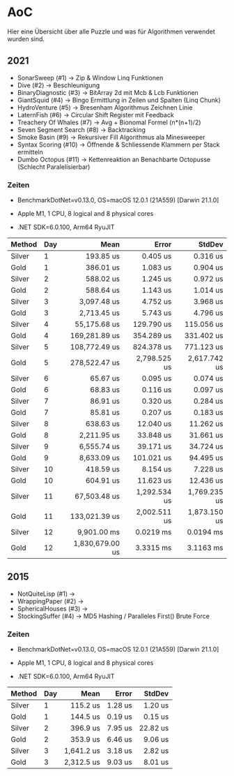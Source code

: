 # AoC

Hier eine Übersicht über alle Puzzle und was für Algorithmen verwendet wurden sind.

## 2021 

* SonarSweep (#1) -> Zip & Window Linq Funktionen
* Dive (#2) -> Beschleunigung 
* BinaryDiagnostic (#3) -> BitArray 2d mit Mcb & Lcb Funktionen
* GiantSquid (#4) -> Bingo Ermittlung in Zeilen und Spalten (Linq Chunk)
* HydroVenture (#5) -> Bresenham Algorithmus Zeichnen Linie
* LaternFish (#6) -> Circular Shift Register mit Feedback
* Treachery Of Whales (#7) -> Avg + Bionomal Formel (n*(n+1)/2)
* Seven Segment Search (#8) -> Backtracking 
* Smoke Basin (#9) -> Rekursiver Fill Algorithmus ala Minesweeper 
* Syntax Scoring (#10) -> Öffnende & Schliessende Klammern per Stack ermitteln
* Dumbo Octopus (#11) -> Kettenreaktion an Benachbarte Octopusse (Schlecht Paralelisierbar)

### Zeiten

* BenchmarkDotNet=v0.13.0, OS=macOS 12.0.1 (21A559) [Darwin 21.1.0]

* Apple M1, 1 CPU, 8 logical and 8 physical cores

* .NET SDK=6.0.100, Arm64 RyuJIT

| Method | Day |            Mean |        Error |       StdDev |
|------- |---- |----------------:|-------------:|-------------:|
| Silver |   1 |       193.85 us |     0.405 us |     0.316 us |
|   Gold |   1 |       386.01 us |     1.083 us |     0.904 us |
| Silver |   2 |       588.02 us |     1.245 us |     0.972 us |
|   Gold |   2 |       588.64 us |     1.143 us |     1.014 us |
| Silver |   3 |     3,097.48 us |     4.752 us |     3.968 us |
|   Gold |   3 |     2,713.45 us |     5.743 us |     4.796 us |
| Silver |   4 |    55,175.68 us |   129.790 us |   115.056 us |
|   Gold |   4 |   169,281.89 us |   354.289 us |   331.402 us |
| Silver |   5 |   108,772.49 us |   824.378 us |   771.123 us |
|   Gold |   5 |   278,522.47 us | 2,798.525 us | 2,617.742 us |
| Silver |   6 |        65.67 us |     0.095 us |     0.074 us |
|   Gold |   6 |        68.83 us |     0.116 us |     0.097 us |
| Silver |   7 |        86.91 us |     0.320 us |     0.284 us |
|   Gold |   7 |        85.81 us |     0.207 us |     0.183 us |
| Silver |   8 |       638.63 us |    12.040 us |    11.262 us |
|   Gold |   8 |     2,211.95 us |    33.848 us |    31.661 us |
| Silver |   9 |     6,555.74 us |    39.171 us |    34.724 us |
|   Gold |   9 |     8,633.09 us |   101.021 us |    94.495 us |
| Silver |  10 |       418.59 us |     8.154 us |     7.228 us |
|   Gold |  10 |       604.91 us |    11.623 us |    12.436 us |
| Silver |  11 |    67,503.48 us | 1,292.534 us | 1,769.235 us |
|   Gold |  11 |   133,021.39 us | 2,002.511 us | 1,873.150 us |
| Silver |  12 |     9,901.00 ms |    0.0219 ms |    0.0194 ms |
|   Gold |  12 | 1,830,679.00 us |    3.3315 ms |    3.1163 ms |

## 2015 

* NotQuiteLisp (#1) -> 
* WrappingPaper (#2) -> 
* SphericalHouses (#3) ->
* StockingSuffer (#4) -> MD5 Hashing / Paralleles First()  Brute Force 

### Zeiten

* BenchmarkDotNet=v0.13.0, OS=macOS 12.0.1 (21A559) [Darwin 21.1.0]

* Apple M1, 1 CPU, 8 logical and 8 physical cores

* .NET SDK=6.0.100, Arm64 RyuJIT


| Method | Day |       Mean |   Error |   StdDev |
|------- |---- |-----------:|--------:|---------:|
| Silver |   1 |   115.2 us | 1.28 us |  1.20 us |
|   Gold |   1 |   144.5 us | 0.19 us |  0.15 us |
| Silver |   2 |   396.9 us | 7.95 us | 22.82 us |
|   Gold |   2 |   353.9 us | 6.46 us |  9.06 us |
| Silver |   3 | 1,641.2 us | 3.18 us |  2.82 us |
|   Gold |   3 | 2,312.5 us | 9.03 us |  8.01 us |